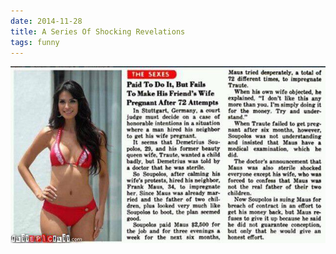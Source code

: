 ```yaml
---
date: 2014-11-28
title: A Series Of Shocking Revelations
tags: funny
---
```


![hardjob](https://raw.githubusercontent.com/muneer78/muneer78.github.io/master/images/hardjob.jpeg)



